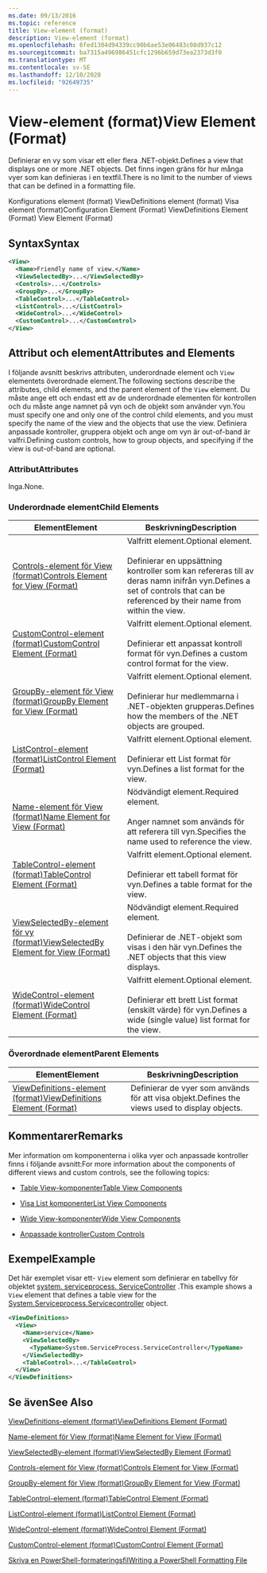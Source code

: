 ```yaml
---
ms.date: 09/13/2016
ms.topic: reference
title: View-element (format)
description: View-element (format)
ms.openlocfilehash: 6fed1304d94339cc90b6ae53e06483c08d937c12
ms.sourcegitcommit: ba7315a496986451cfc1296b659d73ea2373d3f0
ms.translationtype: MT
ms.contentlocale: sv-SE
ms.lasthandoff: 12/10/2020
ms.locfileid: "92649735"
---
```

# <a name="view-element-format"></a><span data-ttu-id="6412f-103">View-element (format)</span><span class="sxs-lookup"><span data-stu-id="6412f-103">View Element (Format)</span></span>

<span data-ttu-id="6412f-104">Definierar en vy som visar ett eller flera .NET-objekt.</span><span class="sxs-lookup"><span data-stu-id="6412f-104">Defines a view that displays one or more .NET objects.</span></span> <span data-ttu-id="6412f-105">Det finns ingen gräns för hur många vyer som kan definieras i en textfil.</span><span class="sxs-lookup"><span data-stu-id="6412f-105">There is no limit to the number of views that can be defined in a formatting file.</span></span>

<span data-ttu-id="6412f-106">Konfigurations element (format) ViewDefinitions element (format) Visa element (format)</span><span class="sxs-lookup"><span data-stu-id="6412f-106">Configuration Element (Format) ViewDefinitions Element (Format) View Element (Format)</span></span>

## <a name="syntax"></a><span data-ttu-id="6412f-107">Syntax</span><span class="sxs-lookup"><span data-stu-id="6412f-107">Syntax</span></span>

```xml
<View>
  <Name>Friendly name of view.</Name>
  <ViewSelectedBy>...</ViewSelectedBy>
  <Controls>...</Controls>
  <GroupBy>...</GroupBy>
  <TableControl>...</TableControl>
  <ListControl>...</ListControl>
  <WideControl>...</WideControl>
  <CustomControl>...</CustomControl>
</View>
```

## <a name="attributes-and-elements"></a><span data-ttu-id="6412f-108">Attribut och element</span><span class="sxs-lookup"><span data-stu-id="6412f-108">Attributes and Elements</span></span>

<span data-ttu-id="6412f-109">I följande avsnitt beskrivs attributen, underordnade element och `View` elementets överordnade element.</span><span class="sxs-lookup"><span data-stu-id="6412f-109">The following sections describe the attributes, child elements, and the parent element of the `View` element.</span></span> <span data-ttu-id="6412f-110">Du måste ange ett och endast ett av de underordnade elementen för kontrollen och du måste ange namnet på vyn och de objekt som använder vyn.</span><span class="sxs-lookup"><span data-stu-id="6412f-110">You must specify one and only one of the control child elements, and you must specify the name of the view and the objects that use the view.</span></span> <span data-ttu-id="6412f-111">Definiera anpassade kontroller, gruppera objekt och ange om vyn är out-of-band är valfri.</span><span class="sxs-lookup"><span data-stu-id="6412f-111">Defining custom controls, how to group objects, and specifying if the view is out-of-band are optional.</span></span>

### <a name="attributes"></a><span data-ttu-id="6412f-112">Attribut</span><span class="sxs-lookup"><span data-stu-id="6412f-112">Attributes</span></span>

<span data-ttu-id="6412f-113">Inga.</span><span class="sxs-lookup"><span data-stu-id="6412f-113">None.</span></span>

### <a name="child-elements"></a><span data-ttu-id="6412f-114">Underordnade element</span><span class="sxs-lookup"><span data-stu-id="6412f-114">Child Elements</span></span>

|<span data-ttu-id="6412f-115">Element</span><span class="sxs-lookup"><span data-stu-id="6412f-115">Element</span></span>|<span data-ttu-id="6412f-116">Beskrivning</span><span class="sxs-lookup"><span data-stu-id="6412f-116">Description</span></span>|
|-------------|-----------------|
|[<span data-ttu-id="6412f-117">Controls-element för View (format)</span><span class="sxs-lookup"><span data-stu-id="6412f-117">Controls Element for View (Format)</span></span>](./controls-element-for-view-format.md)|<span data-ttu-id="6412f-118">Valfritt element.</span><span class="sxs-lookup"><span data-stu-id="6412f-118">Optional element.</span></span><br /><br /> <span data-ttu-id="6412f-119">Definierar en uppsättning kontroller som kan refereras till av deras namn inifrån vyn.</span><span class="sxs-lookup"><span data-stu-id="6412f-119">Defines a set of controls that can be referenced by their name from within the view.</span></span>|
|[<span data-ttu-id="6412f-120">CustomControl-element (format)</span><span class="sxs-lookup"><span data-stu-id="6412f-120">CustomControl Element (Format)</span></span>](./customcontrol-element-for-groupby-format.md)|<span data-ttu-id="6412f-121">Valfritt element.</span><span class="sxs-lookup"><span data-stu-id="6412f-121">Optional element.</span></span><br /><br /> <span data-ttu-id="6412f-122">Definierar ett anpassat kontroll format för vyn.</span><span class="sxs-lookup"><span data-stu-id="6412f-122">Defines a custom control format for the view.</span></span>|
|[<span data-ttu-id="6412f-123">GroupBy-element för View (format)</span><span class="sxs-lookup"><span data-stu-id="6412f-123">GroupBy Element for View (Format)</span></span>](./groupby-element-for-view-format.md)|<span data-ttu-id="6412f-124">Valfritt element.</span><span class="sxs-lookup"><span data-stu-id="6412f-124">Optional element.</span></span><br /><br /> <span data-ttu-id="6412f-125">Definierar hur medlemmarna i .NET-objekten grupperas.</span><span class="sxs-lookup"><span data-stu-id="6412f-125">Defines how the members of the .NET objects are grouped.</span></span>|
|[<span data-ttu-id="6412f-126">ListControl-element (format)</span><span class="sxs-lookup"><span data-stu-id="6412f-126">ListControl Element (Format)</span></span>](./listcontrol-element-format.md)|<span data-ttu-id="6412f-127">Valfritt element.</span><span class="sxs-lookup"><span data-stu-id="6412f-127">Optional element.</span></span><br /><br /> <span data-ttu-id="6412f-128">Definierar ett List format för vyn.</span><span class="sxs-lookup"><span data-stu-id="6412f-128">Defines a list format for the view.</span></span>|
|[<span data-ttu-id="6412f-129">Name-element för View (format)</span><span class="sxs-lookup"><span data-stu-id="6412f-129">Name Element for View (Format)</span></span>](./name-element-for-view-format.md)|<span data-ttu-id="6412f-130">Nödvändigt element.</span><span class="sxs-lookup"><span data-stu-id="6412f-130">Required element.</span></span><br /><br /> <span data-ttu-id="6412f-131">Anger namnet som används för att referera till vyn.</span><span class="sxs-lookup"><span data-stu-id="6412f-131">Specifies the name used to reference the view.</span></span>|
|[<span data-ttu-id="6412f-132">TableControl-element (format)</span><span class="sxs-lookup"><span data-stu-id="6412f-132">TableControl Element (Format)</span></span>](./tablecontrol-element-format.md)|<span data-ttu-id="6412f-133">Valfritt element.</span><span class="sxs-lookup"><span data-stu-id="6412f-133">Optional element.</span></span><br /><br /> <span data-ttu-id="6412f-134">Definierar ett tabell format för vyn.</span><span class="sxs-lookup"><span data-stu-id="6412f-134">Defines a table format for the view.</span></span>|
|[<span data-ttu-id="6412f-135">ViewSelectedBy-element för vy (format)</span><span class="sxs-lookup"><span data-stu-id="6412f-135">ViewSelectedBy Element for View (Format)</span></span>](./viewselectedby-element-format.md)|<span data-ttu-id="6412f-136">Nödvändigt element.</span><span class="sxs-lookup"><span data-stu-id="6412f-136">Required element.</span></span><br /><br /> <span data-ttu-id="6412f-137">Definierar de .NET-objekt som visas i den här vyn.</span><span class="sxs-lookup"><span data-stu-id="6412f-137">Defines the .NET objects that this view displays.</span></span>|
|[<span data-ttu-id="6412f-138">WideControl-element (format)</span><span class="sxs-lookup"><span data-stu-id="6412f-138">WideControl Element (Format)</span></span>](./widecontrol-element-format.md)|<span data-ttu-id="6412f-139">Valfritt element.</span><span class="sxs-lookup"><span data-stu-id="6412f-139">Optional element.</span></span><br /><br /> <span data-ttu-id="6412f-140">Definierar ett brett List format (enskilt värde) för vyn.</span><span class="sxs-lookup"><span data-stu-id="6412f-140">Defines a wide (single value) list format for the view.</span></span>|

### <a name="parent-elements"></a><span data-ttu-id="6412f-141">Överordnade element</span><span class="sxs-lookup"><span data-stu-id="6412f-141">Parent Elements</span></span>

|<span data-ttu-id="6412f-142">Element</span><span class="sxs-lookup"><span data-stu-id="6412f-142">Element</span></span>|<span data-ttu-id="6412f-143">Beskrivning</span><span class="sxs-lookup"><span data-stu-id="6412f-143">Description</span></span>|
|-------------|-----------------|
|[<span data-ttu-id="6412f-144">ViewDefinitions-element (format)</span><span class="sxs-lookup"><span data-stu-id="6412f-144">ViewDefinitions Element (Format)</span></span>](./viewdefinitions-element-format.md)|<span data-ttu-id="6412f-145">Definierar de vyer som används för att visa objekt.</span><span class="sxs-lookup"><span data-stu-id="6412f-145">Defines the views used to display objects.</span></span>|

## <a name="remarks"></a><span data-ttu-id="6412f-146">Kommentarer</span><span class="sxs-lookup"><span data-stu-id="6412f-146">Remarks</span></span>

<span data-ttu-id="6412f-147">Mer information om komponenterna i olika vyer och anpassade kontroller finns i följande avsnitt:</span><span class="sxs-lookup"><span data-stu-id="6412f-147">For more information about the components of different views and custom controls, see the following topics:</span></span>

- [<span data-ttu-id="6412f-148">Table View-komponenter</span><span class="sxs-lookup"><span data-stu-id="6412f-148">Table View Components</span></span>](./creating-a-table-view.md)

- [<span data-ttu-id="6412f-149">Visa List komponenter</span><span class="sxs-lookup"><span data-stu-id="6412f-149">List View Components</span></span>](./creating-a-list-view.md)

- [<span data-ttu-id="6412f-150">Wide View-komponenter</span><span class="sxs-lookup"><span data-stu-id="6412f-150">Wide View Components</span></span>](./creating-a-wide-view.md)

- [<span data-ttu-id="6412f-151">Anpassade kontroller</span><span class="sxs-lookup"><span data-stu-id="6412f-151">Custom Controls</span></span>](./creating-custom-controls.md)

## <a name="example"></a><span data-ttu-id="6412f-152">Exempel</span><span class="sxs-lookup"><span data-stu-id="6412f-152">Example</span></span>

<span data-ttu-id="6412f-153">Det här exemplet visar ett- `View` element som definierar en tabellvy för objektet [system. serviceprocess. ServiceController](/dotnet/api/System.ServiceProcess.ServiceController) .</span><span class="sxs-lookup"><span data-stu-id="6412f-153">This example shows a `View` element that defines a table view for the [System.Serviceprocess.Servicecontroller](/dotnet/api/System.ServiceProcess.ServiceController) object.</span></span>

```xml
<ViewDefinitions>
  <View>
    <Name>service</Name>
    <ViewSelectedBy>
      <TypeName>System.ServiceProcess.ServiceController</TypeName>
    </ViewSelectedBy>
    <TableControl>...</TableControl>
  </View>
</ViewDefinitions>

```

## <a name="see-also"></a><span data-ttu-id="6412f-154">Se även</span><span class="sxs-lookup"><span data-stu-id="6412f-154">See Also</span></span>

[<span data-ttu-id="6412f-155">ViewDefinitions-element (format)</span><span class="sxs-lookup"><span data-stu-id="6412f-155">ViewDefinitions Element (Format)</span></span>](./viewdefinitions-element-format.md)

[<span data-ttu-id="6412f-156">Name-element för View (format)</span><span class="sxs-lookup"><span data-stu-id="6412f-156">Name Element for View (Format)</span></span>](./name-element-for-view-format.md)

[<span data-ttu-id="6412f-157">ViewSelectedBy-element (format)</span><span class="sxs-lookup"><span data-stu-id="6412f-157">ViewSelectedBy Element (Format)</span></span>](./viewselectedby-element-format.md)

[<span data-ttu-id="6412f-158">Controls-element för View (format)</span><span class="sxs-lookup"><span data-stu-id="6412f-158">Controls Element for View (Format)</span></span>](./controls-element-for-view-format.md)

[<span data-ttu-id="6412f-159">GroupBy-element för View (format)</span><span class="sxs-lookup"><span data-stu-id="6412f-159">GroupBy Element for View (Format)</span></span>](./groupby-element-for-view-format.md)

[<span data-ttu-id="6412f-160">TableControl-element (format)</span><span class="sxs-lookup"><span data-stu-id="6412f-160">TableControl Element (Format)</span></span>](./tablecontrol-element-format.md)

[<span data-ttu-id="6412f-161">ListControl-element (format)</span><span class="sxs-lookup"><span data-stu-id="6412f-161">ListControl Element (Format)</span></span>](./listcontrol-element-format.md)

[<span data-ttu-id="6412f-162">WideControl-element (format)</span><span class="sxs-lookup"><span data-stu-id="6412f-162">WideControl Element (Format)</span></span>](./widecontrol-element-format.md)

[<span data-ttu-id="6412f-163">CustomControl-element (format)</span><span class="sxs-lookup"><span data-stu-id="6412f-163">CustomControl Element (Format)</span></span>](./customcontrol-element-for-groupby-format.md)

[<span data-ttu-id="6412f-164">Skriva en PowerShell-formateringsfil</span><span class="sxs-lookup"><span data-stu-id="6412f-164">Writing a PowerShell Formatting File</span></span>](./writing-a-powershell-formatting-file.md)
